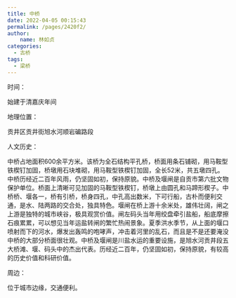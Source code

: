 ```yaml
---
title: 中桥
date: 2022-04-05 00:15:43
permalink: /pages/2420f2/
author:
    name: 林如贞
categories:
  - 古桥
tags:
  - 梁桥 
---
```

时间：

始建于清嘉庆年间

地理位置：

贡井区贡井街旭水河顺岩碥路段

人文历史：

中桥占地面积600余平方米。该桥为全石结构平孔桥，桥面用条石铺砌，用马鞍型铁楔钉加固，桥墩用石块堆砌，用马鞍型铁楔钉加固，全长52米，共五墩四孔。中桥历经近二百年风雨，仍坚固如初，保持原貌。中桥及堰闸是自贡市第六批文物保护单位。桥面上清晰可见加固的马鞍型铁楔钉，桥墩上由圆孔和马蹄形楔子。中桥桥、堰各一，桥有引桥，桥身四孔，中孔高出数米，下可行船，古朴而便利交通，是水、陆两路的交合处，独具特色。堰闸在桥上游十余米处，雄伟壮阔，闸之上游是独特的城市峡谷，极具观赏价值。闸左码头当年用绞盘牵引盐船，船底摩擦石痕累累，可以想见当年运盐转闸的繁忙热闹景象。夏季洪水季节，从上面的堰口喷射而下的河水，爆发出轰鸣的咆哮声，冲击着河里的乱石，而且是不是还要淹没中桥的大部分桥面很壮观。中桥及堰闸是川盐水运的重要设施，是旭水河贡井段五大桥滩、堰、码头中的杰出代表。历经近二百年，仍坚固如初，保持原貌，有较高的历史价值和科研价值。

周边：

位于城市边缘，交通便利。
